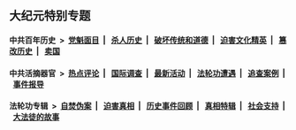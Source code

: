 ## 大纪元特别专题

#### 中共百年历史 &nbsp;>&nbsp; [党魁面目](indexes/nf1176107/README.md?11140430) &nbsp;| &nbsp; [杀人历史](indexes/nf1176106/README.md?11140430) &nbsp;| &nbsp; [破坏传统和道德](indexes/nf1176106/README.md?11140430) &nbsp;| &nbsp; [迫害文化精英](indexes/nf1176111/README.md?11140430) &nbsp;| &nbsp; [篡改历史](indexes/nf1176115/README.md?11140430) &nbsp;| &nbsp; [卖国](indexes/nf1176117/README.md?11140430) 

#### 中共活摘器官 &nbsp;>&nbsp; [热点评论](indexes/nf5879/README.md?11140430) &nbsp;| &nbsp; [国际调查](indexes/nf5947/README.md?11140430) &nbsp;| &nbsp; [最新活动](indexes/nf5883/README.md?11140430) &nbsp;| &nbsp; [法轮功遭遇](indexes/nf5881/README.md?11140430) &nbsp;| &nbsp; [追查案例](indexes/nf5880/README.md?11140430) &nbsp;| &nbsp; [事件报导](indexes/nf5877/README.md?11140430) 

#### 法轮功专辑 &nbsp;>&nbsp; [自焚伪案](indexes/nf5562/README.md?11140430) &nbsp;| &nbsp; [迫害真相](indexes/nf4379/README.md?11140430) &nbsp;| &nbsp; [历史事件回顾](indexes/nf5793/README.md?11140430) &nbsp;| &nbsp; [真相特辑](indexes/nf4389/README.md?11140430) &nbsp;| &nbsp; [社会支持](indexes/nf4386/README.md?11140430) &nbsp;| &nbsp; [大法徒的故事](indexes/nf1147481/README.md?11140430) 


